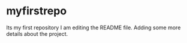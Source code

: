 # myfirstrepo
Its my first repository
I am editing the README file. Adding some more details about the project.
